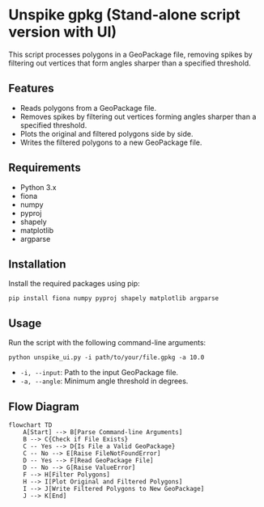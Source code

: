 # Unspike gpkg (Stand-alone script version with UI)

This script processes polygons in a GeoPackage file, removing spikes by filtering out vertices that form angles sharper than a specified threshold.

## Features

- Reads polygons from a GeoPackage file.
- Removes spikes by filtering out vertices forming angles sharper than a specified threshold.
- Plots the original and filtered polygons side by side.
- Writes the filtered polygons to a new GeoPackage file.

## Requirements

- Python 3.x
- fiona
- numpy
- pyproj
- shapely
- matplotlib
- argparse

## Installation

Install the required packages using pip:

```
pip install fiona numpy pyproj shapely matplotlib argparse
```

## Usage

Run the script with the following command-line arguments:

```
python unspike_ui.py -i path/to/your/file.gpkg -a 10.0
```
- `-i, --input`: Path to the input GeoPackage file.
- `-a, --angle`: Minimum angle threshold in degrees.

## Flow Diagram

```mermaid
flowchart TD
    A[Start] --> B[Parse Command-line Arguments]
    B --> C{Check if File Exists}
    C -- Yes --> D{Is File a Valid GeoPackage}
    C -- No --> E[Raise FileNotFoundError]
    D -- Yes --> F[Read GeoPackage File]
    D -- No --> G[Raise ValueError]
    F --> H[Filter Polygons]
    H --> I[Plot Original and Filtered Polygons]
    I --> J[Write Filtered Polygons to New GeoPackage]
    J --> K[End]
```